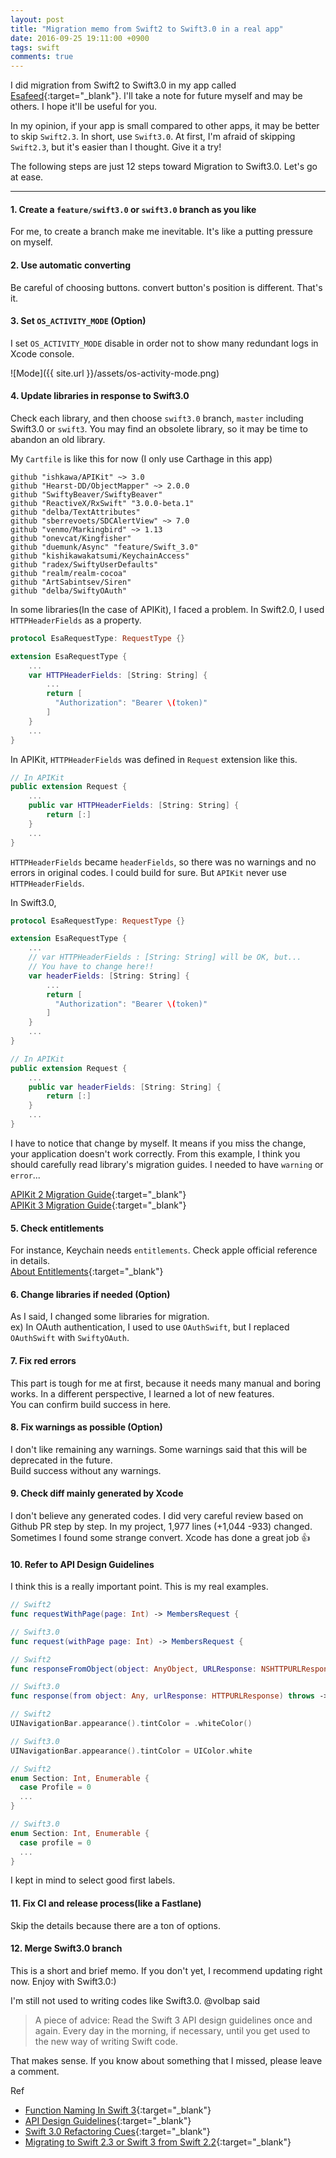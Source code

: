 ```yaml
---
layout: post
title: "Migration memo from Swift2 to Swift3.0 in a real app"
date: 2016-09-25 19:11:00 +0900
tags: swift
comments: true
---
```


I did migration from Swift2 to Swift3.0 in my app called [Esafeed](https://itunes.apple.com/us/app/esafeed-for-esa.io/id1111901482?mt=8){:target="_blank"}. I'll take a note for future myself and may be others. I hope it'll be useful for you.

In my opinion, if your app is small compared to other apps, it may be better to skip `Swift2.3`. In short, use `Swift3.0`.
At first, I'm afraid of skipping `Swift2.3`, but it's easier than I thought. Give it a try!

The following steps are just 12 steps toward Migration to Swift3.0. Let's go at ease.

---

#### 1. Create a `feature/swift3.0` or `swift3.0` branch as you like

For me, to create a branch make me inevitable. It's like a putting pressure on myself.

#### 2. Use automatic converting

Be careful of choosing buttons. convert button's position is different. That's it.

#### 3. Set `OS_ACTIVITY_MODE` (Option)

I set `OS_ACTIVITY_MODE` disable in order not to show many redundant logs in Xcode console.

![Mode]({{ site.url }}/assets/os-activity-mode.png)

#### 4. Update libraries in response to Swift3.0

Check each library, and then choose `swift3.0` branch, `master` including Swift3.0 or `swift3`.
You may find an obsolete library, so it may be time to abandon an old library.

My `Cartfile` is like this for now (I only use Carthage in this app)  

```
github "ishkawa/APIKit" ~> 3.0
github "Hearst-DD/ObjectMapper" ~> 2.0.0
github "SwiftyBeaver/SwiftyBeaver"
github "ReactiveX/RxSwift" "3.0.0-beta.1"
github "delba/TextAttributes"
github "sberrevoets/SDCAlertView" ~> 7.0
github "venmo/Markingbird" ~> 1.13
github "onevcat/Kingfisher"
github "duemunk/Async" "feature/Swift_3.0"
github "kishikawakatsumi/KeychainAccess"
github "radex/SwiftyUserDefaults"
github "realm/realm-cocoa"
github "ArtSabintsev/Siren"
github "delba/SwiftyOAuth"
```

In some libraries(In the case of APIKit), I faced a problem. In Swift2.0, I used `HTTPHeaderFields` as a property.   

```swift
protocol EsaRequestType: RequestType {}

extension EsaRequestType {
    ...
    var HTTPHeaderFields: [String: String] {
        ...
        return [
          "Authorization": "Bearer \(token)"
        ]
    }
    ...
}
```

In APIKit, `HTTPHeaderFields` was defined in `Request` extension like this.

```swift
// In APIKit
public extension Request {
    ...
    public var HTTPHeaderFields: [String: String] {
        return [:]
    }
    ...
}
```

`HTTPHeaderFields` became `headerFields`, so there was no warnings and no errors in original codes. I could build for sure. But `APIKit` never use `HTTPHeaderFields`.

In Swift3.0,

```swift
protocol EsaRequestType: RequestType {}

extension EsaRequestType {
    ...
    // var HTTPHeaderFields : [String: String] will be OK, but...
    // You have to change here!!
    var headerFields: [String: String] {
        ...
        return [
          "Authorization": "Bearer \(token)"
        ]
    }
    ...
}
```

```swift
// In APIKit
public extension Request {
    ...
    public var headerFields: [String: String] {
        return [:]
    }
    ...
}
```

I have to notice that change by myself. It means if you miss the change, your application doesn't work correctly. From this example, I think you should carefully read library's migration guides. I needed to have `warning` or `error`...

[APIKit 2 Migration Guide](https://github.com/ishkawa/APIKit/blob/master/Documentation/APIKit2MigrationGuide.md){:target="_blank"}  
[APIKit 3 Migration Guide](https://github.com/ishkawa/APIKit/blob/master/Documentation/APIKit3MigrationGuide.md){:target="_blank"}

#### 5. Check entitlements

For instance, Keychain needs `entitlements`. Check apple official reference in details.  
[About Entitlements](https://developer.apple.com/library/content/documentation/Miscellaneous/Reference/EntitlementKeyReference/Chapters/AboutEntitlements.html){:target="_blank"}

#### 6. Change libraries if needed (Option)

As I said, I changed some libraries for migration.  
ex) In OAuth authentication, I used to use `OAuthSwift`, but I replaced `OAuthSwift` with `SwiftyOAuth`.

#### 7. Fix red errors

This part is tough for me at first, because it needs many manual and boring works. In a different perspective, I learned a lot of new features.  
You can confirm build success in here.

#### 8. Fix warnings as possible (Option)

I don't like remaining any warnings. Some warnings said that this will be deprecated in the future.  
Build success without any warnings.

#### 9. Check diff mainly generated by Xcode

I don't believe any generated codes. I did very careful review based on Github PR step by step. In my project, 1,977 lines (+1,044 -933) changed. Sometimes I found some strange convert. Xcode has done a great job :+1:

#### 10. Refer to API Design Guidelines

I think this is a really important point. This is my real examples.

```swift
// Swift2
func requestWithPage(page: Int) -> MembersRequest {

// Swift3.0
func request(withPage page: Int) -> MembersRequest {

// Swift2
func responseFromObject(object: AnyObject, URLResponse: NSHTTPURLResponse) -> Response? {

// Swift3.0
func response(from object: Any, urlResponse: HTTPURLResponse) throws -> Status {

// Swift2
UINavigationBar.appearance().tintColor = .whiteColor()

// Swift3.0
UINavigationBar.appearance().tintColor = UIColor.white

// Swift2
enum Section: Int, Enumerable {
  case Profile = 0
  ...
}

// Swift3.0
enum Section: Int, Enumerable {
  case profile = 0
  ...
}
```

I kept in mind to select good first labels.

#### 11. Fix CI and release process(like a Fastlane)

Skip the details because there are a ton of options.

#### 12. Merge Swift3.0 branch

This is a short and brief memo. If you don't yet, I recommend updating right now. Enjoy with Swift3.0:)

I'm still not used to writing codes like Swift3.0. @volbap said

> A piece of advice: Read the Swift 3 API design guidelines once and again. Every day in the morning, if necessary, until you get used to the new way of writing Swift code.

That makes sense. If you know about something that I missed, please leave a comment.

Ref  
- [Function Naming In Swift 3](http://inaka.net/blog/2016/09/16/function-naming-in-swift-3/){:target="_blank"}  
- [API Design Guidelines](https://swift.org/documentation/api-design-guidelines/){:target="_blank"}  
- [Swift 3.0 Refactoring Cues](https://www.natashatherobot.com/swift-3-0-refactoring-cues/){:target="_blank"}  
- [Migrating to Swift 2.3 or Swift 3 from Swift 2.2](https://swift.org/migration-guide/){:target="_blank"}  
